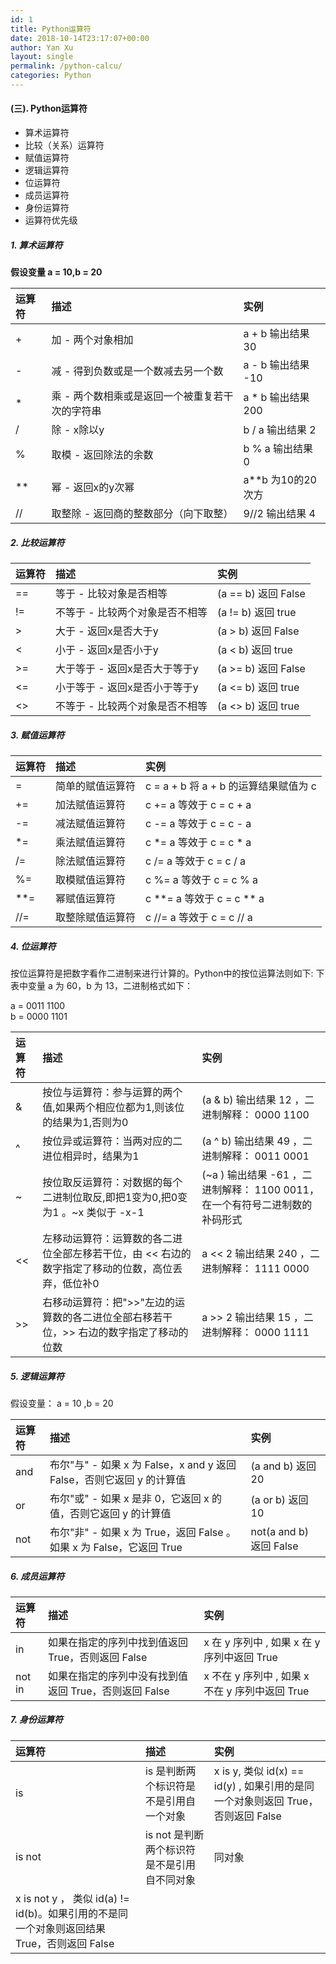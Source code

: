 ```yaml
---
id: 1
title: Python运算符
date: 2018-10-14T23:17:07+00:00
author: Yan Xu
layout: single
permalink: /python-calcu/
categories: Python
---
```


#### (三). Python运算符

* 算术运算符
* 比较（关系）运算符
* 赋值运算符
* 逻辑运算符
* 位运算符
* 成员运算符
* 身份运算符
* 运算符优先级

##### 1. 算术运算符

**假设变量 a = 10,b = 20**

| 运算符          |    描述        | 实例          |
| :------------- | :------------- |:------------- |
|        +       | 加 - 两个对象相加|a + b 输出结果 30|
|        -       | 减 - 得到负数或是一个数减去另一个数 |a - b 输出结果 -10|
|        *       |乘 - 两个数相乘或是返回一个被重复若干次的字符串|a * b 输出结果 200|
|        /       | 除 - x除以y     |b / a 输出结果 2  |
|        %       |取模 - 返回除法的余数|b % a 输出结果 0  |
|       **       |幂 - 返回x的y次幂 |a**b 为10的20次方 |
|       //       |取整除 - 返回商的整数部分（向下取整）|9//2 输出结果 4   |


##### 2. 比较运算符

| 运算符          | 描述           |实例           |
| :------------- | :------------- |:------------- |
| ==             | 等于 - 比较对象是否相等 | (a == b) 返回 False      |
| !=             | 不等于 - 比较两个对象是否不相等 | (a != b) 返回 true |
| >              | 大于 - 返回x是否大于y | (a > b) 返回 False |
| <              | 小于 - 返回x是否小于y | (a < b) 返回 true  |
| >=             | 大于等于 - 返回x是否大于等于y | (a >= b) 返回 False |
| <=             | 小于等于 - 返回x是否小于等于y | (a <= b) 返回 true |
| <>             | 不等于 - 比较两个对象是否不相等 | (a <> b) 返回 true |


##### 3. 赋值运算符

| 运算符          | 描述           |实例           |
| :------------- | :------------- |:------------- |
| =              | 简单的赋值运算符 | c = a + b 将 a + b 的运算结果赋值为 c|
| +=             | 加法赋值运算符  | c += a 等效于 c = c + a|
| -=             | 减法赋值运算符  | c -= a 等效于 c = c - a|
| *=             | 乘法赋值运算符  | c \*= a 等效于 c = c \* a|
| /=             | 除法赋值运算符  | c /= a 等效于 c = c / a|
| %=             | 取模赋值运算符  | c %= a 等效于 c = c % a|
| \**=            | 幂赋值运算符    | c \**= a 等效于 c = c ** a|
| //=            | 取整除赋值运算符 | c //= a 等效于 c = c // a|


##### 4. 位运算符

按位运算符是把数字看作二进制来进行计算的。Python中的按位运算法则如下:
下表中变量 a 为 60，b 为 13，二进制格式如下：

a = 0011 1100<br>
b = 0000 1101


| 运算符 | 描述           | 实例          |
| :--| :------------- |:------------- |
| &  | 按位与运算符：参与运算的两个值,如果两个相应位都为1,则该位的结果为1,否则为0 | (a & b) 输出结果 12 ，二进制解释： 0000 1100 |
| ^  | 按位异或运算符：当两对应的二进位相异时，结果为1 | (a ^ b) 输出结果 49 ，二进制解释： 0011 0001 |
| ~  | 按位取反运算符：对数据的每个二进制位取反,即把1变为0,把0变为1 。~x 类似于 -x-1 | (~a ) 输出结果 -61 ，二进制解释： 1100 0011，在一个有符号二进制数的补码形式|
| << | 左移动运算符：运算数的各二进位全部左移若干位，由 << 右边的数字指定了移动的位数，高位丢弃，低位补0 | a << 2 输出结果 240 ，二进制解释： 1111 0000 |
| >> | 右移动运算符：把">>"左边的运算数的各二进位全部右移若干位，>> 右边的数字指定了移动的位数 | a >> 2 输出结果 15 ，二进制解释： 0000 1111 |



##### 5. 逻辑运算符

假设变量： a = 10 ,b = 20

| 运算符          | 描述          |实例            |
| :------------- | :------------- |:------------- |
|    and         | 布尔"与" - 如果 x 为 False，x and y 返回 False，否则它返回 y 的计算值 | (a and b) 返回 20 |
|    or          | 布尔"或" - 如果 x 是非 0，它返回 x 的值，否则它返回 y 的计算值 | (a or b) 返回 10 |
|    not         | 布尔"非" - 如果 x 为 True，返回 False 。如果 x 为 False，它返回 True | not(a and b) 返回 False |

##### 6. 成员运算符

| 运算符  | 描述           | 实例          |
| :----- | :------------- |:------------- |
| in     | 如果在指定的序列中找到值返回 True，否则返回 False | x 在 y 序列中 , 如果 x 在 y 序列中返回 True|
| not in | 如果在指定的序列中没有找到值返回 True，否则返回 False| x 不在 y 序列中 , 如果 x 不在 y 序列中返回 True |


##### 7. 身份运算符

| 运算符         | 描述            | 实例          |
| :------------- | :------------- |:------------- |
| is             | is 是判断两个标识符是不是引用自一个对象 | x is y, 类似 id(x) == id(y) , 如果引用的是同一个对象则返回 True，否则返回 False |
| is not         | is not 是判断两个标识符是不是引用自不同对象 | 同对象
x is not y ， 类似 id(a) != id(b)。如果引用的不是同一个对象则返回结果 True，否则返回 False|
